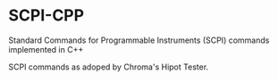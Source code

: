 # SCPI-CPP
Standard Commands for Programmable Instruments (SCPI) commands implemented in C++

SCPI commands as adoped by Chroma's Hipot Tester.


